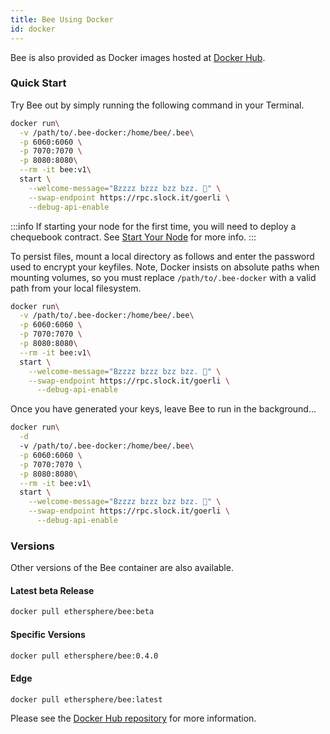 ```yaml
---
title: Bee Using Docker
id: docker
---
```


Bee is also provided as Docker images hosted at [Docker Hub](https://hub.docker.com/r/ethersphere/bee).

### Quick Start

Try Bee out by simply running the following command in your Terminal. 

```sh
docker run\
  -v /path/to/.bee-docker:/home/bee/.bee\
  -p 6060:6060 \
  -p 7070:7070 \
  -p 8080:8080\
  --rm -it bee:v1\
  start \
    --welcome-message="Bzzzz bzzz bzz bzz. 🐝" \
    --swap-endpoint https://rpc.slock.it/goerli \
    --debug-api-enable
```

:::info
If starting your node for the first time, you will need to deploy a chequebook contract. See [Start Your Node](/docs/getting-started/start-your-node) for more info.
:::

To persist files, mount a local directory as follows and enter the password used to encrypt your keyfiles. Note, Docker insists on absolute paths when mounting volumes, so you must replace `/path/to/.bee-docker` with a valid path from your local filesystem.

```sh
docker run\
  -v /path/to/.bee-docker:/home/bee/.bee\
  -p 6060:6060 \
  -p 7070:7070 \
  -p 8080:8080\
  --rm -it bee:v1\
  start \
    --welcome-message="Bzzzz bzzz bzz bzz. 🐝" \
    --swap-endpoint https://rpc.slock.it/goerli \
	  --debug-api-enable
```

Once you have generated your keys, leave Bee to run in the background...

```sh
docker run\
  -d 
  -v /path/to/.bee-docker:/home/bee/.bee\
  -p 6060:6060 \
  -p 7070:7070 \
  -p 8080:8080\
  --rm -it bee:v1\
  start \
    --welcome-message="Bzzzz bzzz bzz bzz. 🐝" \
    --swap-endpoint https://rpc.slock.it/goerli \
	  --debug-api-enable
```

### Versions

Other versions of the Bee container are also available.

#### Latest beta Release

```sh
docker pull ethersphere/bee:beta
```

#### Specific Versions

```sh
docker pull ethersphere/bee:0.4.0
```

#### Edge

```sh
docker pull ethersphere/bee:latest
```

Please see the [Docker Hub repository](https://hub.docker.com/r/ethersphere/bee) for more information.
